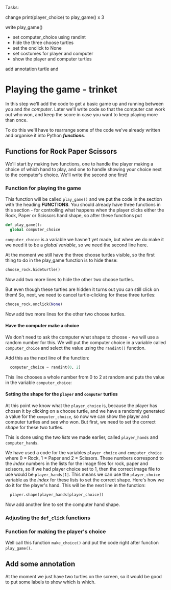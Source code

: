 Tasks:

change print(player_choice) to play_game() x 3

write play_game()
- set computer_choice using randint
- hide the three choose turtles
- set the onclick to None
- set costumes for player and computer
- show the player and computer turtles

add annotation turtle and 

# Playing the game - trinket

In this step we'll add the code to get a basic game up and running between *you* and *the computer*. Later we'll write code so that the computer can work out who won, and keep the score in case you want to keep playing more than once.

To do this we'll have to rearrange some of the code we've already written and organise it into Python ***functions***.

## Functions for Rock Paper Scissors

We'll start by making two functions, one to handle the player making a choice of which hand to play, and one to handle showing your choice next to the computer's choice. We'll write the second one first!

### Function for playing the game

This function will be called ```play_game()``` and we put the code in the section with the heading **FUNCTIONS**. You should already have three functions in this section - for controlling what happens when the player clicks either the Rock, Paper or Scissors hand shape, so after these functions put

```python
def play_game():
  global computer_choice
```

```computer_choice``` is a variable we havne't yet made, but when we do make it we need it to be a *global variable*, so we need the second line here.

At the moment we still have the three choose turtles visible, so the first thing to do in the play_game function is to hide these:

```python
choose_rock.hideturtle()
```

Now add two more lines to hide the other two choose turtles.

But even though these turtles are hidden it turns out you can still click on them! So, next, we need to cancel turtle-clicking for these three turtles:

```python
choose_rock.onclick(None)
```

Now add two more lines for the other two choose turtles.

#### Have the computer make a choice

We don't need to ask the computer what shape to choose - we will use a random number for this. We will put the computer choice in a variable called ```computer_choice``` and select the value using the ```randint()``` function.

Add this as the next line of the function:

```python
  computer_choice = randint(0, 2)
```

This line chooses a whole number from 0 to 2 at random and puts the value in the variable ```computer_choice```:

#### Setting the shape for the ```player``` and ```computer``` turtles

At this point we know what the ```player_choice``` is, because the player has chosen it by clicking on a choose turtle, and we have a randomly generated a value for the ```computer_choice```, so now we can show the player and computer turtles and see who won. But first, we need to set the correct *shape* for these two turtles.

This is done using the two *lists* we made earlier, called ```player_hands``` and ```computer_hands```.

We have used a code for the variables ```player_choice``` and ```computer_choice``` where 0 = Rock, 1 = Paper and 2 = Scissors. These numbers correspond to the *index* numbers in the lists for the image files for rock, paper and scissors, so if we had player choice set to 1, then the correct image file to use would be ```player_hands[1]```. This means we can use the ```player_choice``` variable as the *index* for these lists to set the correct shape. Here's how we do it for the player's hand. This will be the next line in the function:

```python
  player.shape(player_hands[player_choice])
```

Now add another line to set the computer hand shape.

### Adjusting the ```def_click``` functions



### Function for making the player's choice

Well call this function ```make_choice()``` and put the code right after function ```play_game()```.


## Add some annotation

At the moment we just have two turtles on the screen, so it would be good to put some labels to show which is which.